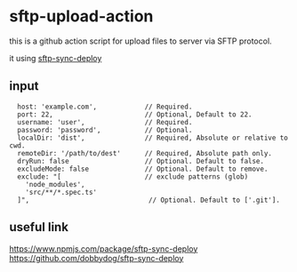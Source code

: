 # sftp-upload-action

this is a github action script for upload files to server via SFTP protocol.

it using [sftp-sync-deploy](https://www.npmjs.com/package/sftp-sync-deploy)


## input

```
  host: 'example.com',            // Required.
  port: 22,                       // Optional, Default to 22.
  username: 'user',               // Required.
  password: 'password',           // Optional.
  localDir: 'dist',               // Required, Absolute or relative to cwd.
  remoteDir: '/path/to/dest'      // Required, Absolute path only.
  dryRun: false                   // Optional. Default to false.
  excludeMode: false              // Optional. Default to remove.
  exclude: "[                     // exclude patterns (glob)
    'node_modules',
    'src/**/*.spec.ts'
  ]",                              // Optional. Default to ['.git'].
```

## useful link

<https://www.npmjs.com/package/sftp-sync-deploy>
<https://github.com/dobbydog/sftp-sync-deploy>